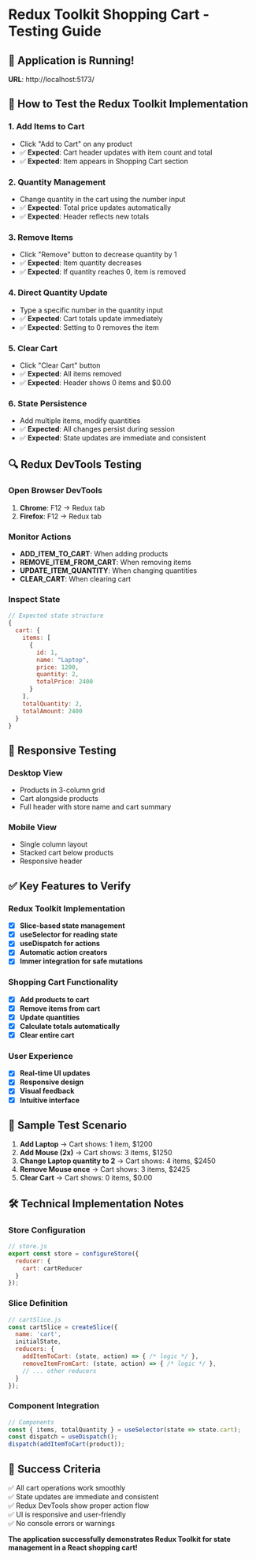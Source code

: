 # Redux Toolkit Shopping Cart - Testing Guide

## 🚀 Application is Running!
**URL**: http://localhost:5173/

## 🧪 How to Test the Redux Toolkit Implementation

### 1. **Add Items to Cart**
- Click "Add to Cart" on any product
- ✅ **Expected**: Cart header updates with item count and total
- ✅ **Expected**: Item appears in Shopping Cart section

### 2. **Quantity Management**
- Change quantity in the cart using the number input
- ✅ **Expected**: Total price updates automatically
- ✅ **Expected**: Header reflects new totals

### 3. **Remove Items**
- Click "Remove" button to decrease quantity by 1
- ✅ **Expected**: Item quantity decreases
- ✅ **Expected**: If quantity reaches 0, item is removed

### 4. **Direct Quantity Update**
- Type a specific number in the quantity input
- ✅ **Expected**: Cart totals update immediately
- ✅ **Expected**: Setting to 0 removes the item

### 5. **Clear Cart**
- Click "Clear Cart" button
- ✅ **Expected**: All items removed
- ✅ **Expected**: Header shows 0 items and $0.00

### 6. **State Persistence**
- Add multiple items, modify quantities
- ✅ **Expected**: All changes persist during session
- ✅ **Expected**: State updates are immediate and consistent

## 🔍 Redux DevTools Testing

### Open Browser DevTools
1. **Chrome**: F12 → Redux tab
2. **Firefox**: F12 → Redux tab

### Monitor Actions
- **ADD_ITEM_TO_CART**: When adding products
- **REMOVE_ITEM_FROM_CART**: When removing items
- **UPDATE_ITEM_QUANTITY**: When changing quantities
- **CLEAR_CART**: When clearing cart

### Inspect State
```javascript
// Expected state structure
{
  cart: {
    items: [
      {
        id: 1,
        name: "Laptop",
        price: 1200,
        quantity: 2,
        totalPrice: 2400
      }
    ],
    totalQuantity: 2,
    totalAmount: 2400
  }
}
```

## 📱 Responsive Testing

### Desktop View
- Products in 3-column grid
- Cart alongside products
- Full header with store name and cart summary

### Mobile View
- Single column layout
- Stacked cart below products
- Responsive header

## ✅ Key Features to Verify

### Redux Toolkit Implementation
- [x] **Slice-based state management**
- [x] **useSelector for reading state**
- [x] **useDispatch for actions**
- [x] **Automatic action creators**
- [x] **Immer integration for safe mutations**

### Shopping Cart Functionality
- [x] **Add products to cart**
- [x] **Remove items from cart**
- [x] **Update quantities**
- [x] **Calculate totals automatically**
- [x] **Clear entire cart**

### User Experience
- [x] **Real-time UI updates**
- [x] **Responsive design**
- [x] **Visual feedback**
- [x] **Intuitive interface**

## 🎯 Sample Test Scenario

1. **Add Laptop** → Cart shows: 1 item, $1200
2. **Add Mouse (2x)** → Cart shows: 3 items, $1250
3. **Change Laptop quantity to 2** → Cart shows: 4 items, $2450
4. **Remove Mouse once** → Cart shows: 3 items, $2425
5. **Clear Cart** → Cart shows: 0 items, $0.00

## 🛠️ Technical Implementation Notes

### Store Configuration
```javascript
// store.js
export const store = configureStore({
  reducer: {
    cart: cartReducer
  }
});
```

### Slice Definition
```javascript
// cartSlice.js
const cartSlice = createSlice({
  name: 'cart',
  initialState,
  reducers: {
    addItemToCart: (state, action) => { /* logic */ },
    removeItemFromCart: (state, action) => { /* logic */ },
    // ... other reducers
  }
});
```

### Component Integration
```javascript
// Components
const { items, totalQuantity } = useSelector(state => state.cart);
const dispatch = useDispatch();
dispatch(addItemToCart(product));
```

## 🎉 Success Criteria

✅ All cart operations work smoothly  
✅ State updates are immediate and consistent  
✅ Redux DevTools show proper action flow  
✅ UI is responsive and user-friendly  
✅ No console errors or warnings  

**The application successfully demonstrates Redux Toolkit for state management in a React shopping cart!**